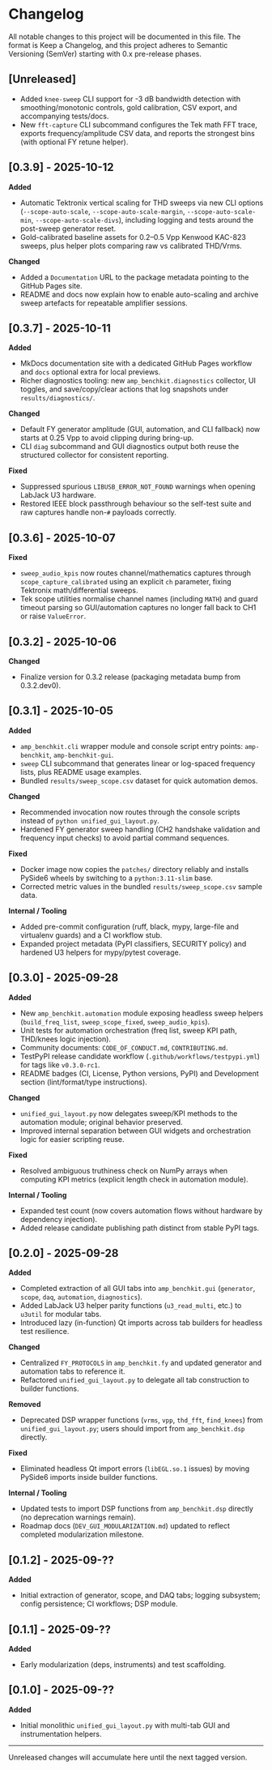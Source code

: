 Changelog
=========

All notable changes to this project will be documented in this file.
The format is Keep a Changelog, and this project adheres to Semantic Versioning (SemVer)
starting with 0.x pre-release phases.

[Unreleased]
------------

- Added `knee-sweep` CLI support for -3 dB bandwidth detection with smoothing/monotonic controls, gold calibration, CSV export, and accompanying tests/docs.
- New `fft-capture` CLI subcommand configures the Tek math FFT trace, exports frequency/amplitude CSV data, and reports the strongest bins (with optional FY retune helper).

[0.3.9] - 2025-10-12
--------------------

**Added**

- Automatic Tektronix vertical scaling for THD sweeps via new CLI options (`--scope-auto-scale`, `--scope-auto-scale-margin`, `--scope-auto-scale-min`, `--scope-auto-scale-divs`), including logging and tests around the post-sweep generator reset.
- Gold-calibrated baseline assets for 0.2–0.5 Vpp Kenwood KAC-823 sweeps, plus helper plots comparing raw vs calibrated THD/Vrms.

**Changed**

- Added a `Documentation` URL to the package metadata pointing to the GitHub Pages site.
- README and docs now explain how to enable auto-scaling and archive sweep artefacts for repeatable amplifier sessions.

[0.3.7] - 2025-10-11
--------------------

**Added**

- MkDocs documentation site with a dedicated GitHub Pages workflow and `docs` optional extra for local previews.
- Richer diagnostics tooling: new `amp_benchkit.diagnostics` collector, UI toggles, and save/copy/clear actions that log snapshots under `results/diagnostics/`.

**Changed**

- Default FY generator amplitude (GUI, automation, and CLI fallback) now starts at 0.25 Vpp to avoid clipping during bring-up.
- CLI `diag` subcommand and GUI diagnostics output both reuse the structured collector for consistent reporting.

**Fixed**

- Suppressed spurious `LIBUSB_ERROR_NOT_FOUND` warnings when opening LabJack U3 hardware.
- Restored IEEE block passthrough behaviour so the self-test suite and raw captures handle non-`#` payloads correctly.

[0.3.6] - 2025-10-07
--------------------

**Fixed**

- `sweep_audio_kpis` now routes channel/mathematics captures through `scope_capture_calibrated` using an explicit `ch` parameter, fixing Tektronix math/differential sweeps.
- Tek scope utilities normalise channel names (including `MATH`) and guard timeout parsing so GUI/automation captures no longer fall back to CH1 or raise `ValueError`.

[0.3.2] - 2025-10-06
--------------------

**Changed**

- Finalize version for 0.3.2 release (packaging metadata bump from 0.3.2.dev0).

[0.3.1] - 2025-10-05
--------------------

**Added**

- `amp_benchkit.cli` wrapper module and console script entry points: `amp-benchkit`, `amp-benchkit-gui`.
- `sweep` CLI subcommand that generates linear or log-spaced frequency lists, plus README usage examples.
- Bundled `results/sweep_scope.csv` dataset for quick automation demos.

**Changed**

- Recommended invocation now routes through the console scripts instead of `python unified_gui_layout.py`.
- Hardened FY generator sweep handling (CH2 handshake validation and frequency input checks) to avoid partial command sequences.

**Fixed**

- Docker image now copies the `patches/` directory reliably and installs PySide6 wheels by switching to a `python:3.11-slim` base.
- Corrected metric values in the bundled `results/sweep_scope.csv` sample data.

**Internal / Tooling**

- Added pre-commit configuration (ruff, black, mypy, large-file and virtualenv guards) and a CI workflow stub.
- Expanded project metadata (PyPI classifiers, SECURITY policy) and hardened U3 helpers for mypy/pytest coverage.

[0.3.0] - 2025-09-28
--------------------

**Added**

- New `amp_benchkit.automation` module exposing headless sweep helpers (`build_freq_list`, `sweep_scope_fixed`, `sweep_audio_kpis`).
- Unit tests for automation orchestration (freq list, sweep KPI path, THD/knees logic injection).
- Community documents: `CODE_OF_CONDUCT.md`, `CONTRIBUTING.md`.
- TestPyPI release candidate workflow (`.github/workflows/testpypi.yml`) for tags like `v0.3.0-rc1`.
- README badges (CI, License, Python versions, PyPI) and Development section (lint/format/type instructions).

**Changed**

- `unified_gui_layout.py` now delegates sweep/KPI methods to the automation module; original behavior preserved.
- Improved internal separation between GUI widgets and orchestration logic for easier scripting reuse.

**Fixed**

- Resolved ambiguous truthiness check on NumPy arrays when computing KPI metrics (explicit length check in automation module).

**Internal / Tooling**

- Expanded test count (now covers automation flows without hardware by dependency injection).
- Added release candidate publishing path distinct from stable PyPI tags.

[0.2.0] - 2025-09-28
--------------------

**Added**

- Completed extraction of all GUI tabs into `amp_benchkit.gui` (`generator`, `scope`, `daq`, `automation`, `diagnostics`).
- Added LabJack U3 helper parity functions (`u3_read_multi`, etc.) to `u3util` for modular tabs.
- Introduced lazy (in-function) Qt imports across tab builders for headless test resilience.

**Changed**

- Centralized `FY_PROTOCOLS` in `amp_benchkit.fy` and updated generator and automation tabs to reference it.
- Refactored `unified_gui_layout.py` to delegate all tab construction to builder functions.

**Removed**

- Deprecated DSP wrapper functions (`vrms`, `vpp`, `thd_fft`, `find_knees`) from `unified_gui_layout.py`; users should import from `amp_benchkit.dsp` directly.

**Fixed**

- Eliminated headless Qt import errors (`libEGL.so.1` issues) by moving PySide6 imports inside builder functions.

**Internal / Tooling**

- Updated tests to import DSP functions from `amp_benchkit.dsp` directly (no deprecation warnings remain).
- Roadmap docs (`DEV_GUI_MODULARIZATION.md`) updated to reflect completed modularization milestone.

[0.1.2] - 2025-09-??
--------------------

**Added**

- Initial extraction of generator, scope, and DAQ tabs; logging subsystem; config persistence; CI workflows; DSP module.

[0.1.1] - 2025-09-??
--------------------

**Added**

- Early modularization (deps, instruments) and test scaffolding.

[0.1.0] - 2025-09-??
--------------------

**Added**

- Initial monolithic `unified_gui_layout.py` with multi-tab GUI and instrumentation helpers.

---

Unreleased changes will accumulate here until the next tagged version.
